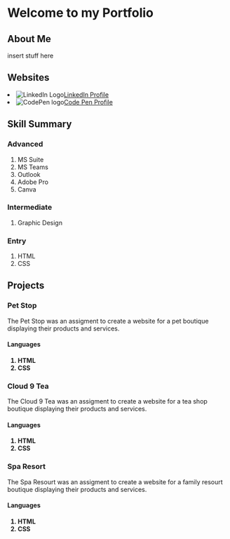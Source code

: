 <h1>Welcome to my Portfolio</h1>
  
<h2> About Me </h2>
  
<p> insert stuff here </p>

<h2> Websites </h2>
	<li><img src="img/contact_us/instagram.png" alt="LinkedIn Logo"><a href="https://www.linkedin.com/in/jennifer-w-b58a2981/">LinkedIn Profile</a></li>
	<li><img src="img/contact_us/facebook.png" alt="CodePen logo"><a href="https://codepen.io/JMWilson">Code Pen Profile</a></li>

<h2> Skill Summary </h2>
  
<h3> Advanced </h3>
  <ol> <li> MS Suite </li> 
  <li> MS Teams </li> 
  <li> Outlook </li>
  <li> Adobe Pro </li> 
  <li> Canva </li> </ol>
     
  <h3> Intermediate </h3>
  <ol> <li> Graphic Design </li></ol> 
  
  <h3> Entry </h3>
  <ol><li> HTML</li> 
  <li> CSS </li></ol>
 
  
<h2> Projects </h2>
  
<h3> Pet Stop </h3>
    
<p> The Pet Stop was an assigment to create a website for a pet boutique displaying their products and services.</p>

<h4> Languages<h4>
  <ol><li> HTML</li> 
  <li> CSS </li></ol>
  
<h3> Cloud 9 Tea </h3>
  <p> The Cloud 9 Tea was an assigment to create a website for a tea shop boutique displaying their products and services.</p>
<h4> Languages<h4>
  <ol><li> HTML</li> 
  <li> CSS </li></ol>

<h3> Spa Resort </h3>
  <p> The Spa Resourt was an assigment to create a website for a family resourt boutique displaying their products and services.</p>
<h4> Languages<h4>
  <ol><li> HTML</li> 
  <li> CSS </li></ol>
  

